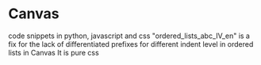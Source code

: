 # Canvas
code snippets in python, javascript and css
"ordered_lists_abc_IV_en" is a fix for the lack of differentiated prefixes for different indent level in ordered lists in Canvas
It is pure css
